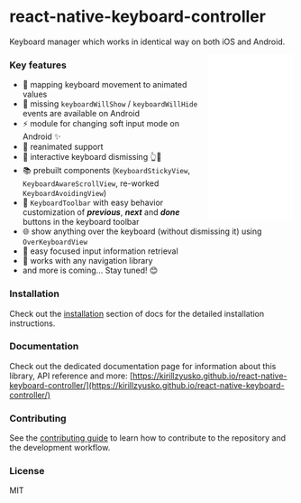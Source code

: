 # react-native-keyboard-controller

Keyboard manager which works in identical way on both iOS and Android.

<div>
  <img align="right" width="30%" src="./gifs/demo.png?raw=true">
</div>

### Key features

- 🧬 mapping keyboard movement to animated values
- 🧪 missing `keyboardWillShow` / `keyboardWillHide` events are available on Android
- ⚡ module for changing soft input mode on Android ✨
- 🚀 reanimated support
- 📱 interactive keyboard dismissing 👆📱
- 📚 prebuilt components (`KeyboardStickyView`, `KeyboardAwareScrollView`, re-worked `KeyboardAvoidingView`)
- 📐 `KeyboardToolbar` with easy behavior customization of _**previous**_, _**next**_ and _**done**_ buttons in the keyboard toolbar
- 🌐 show anything over the keyboard (without dismissing it) using `OverKeyboardView`
- 📝 easy focused input information retrieval
- 🧭 works with any navigation library
- and more is coming... Stay tuned! 😊

### Installation

Check out the [installation](https://kirillzyusko.github.io/react-native-keyboard-controller/docs/installation) section of docs for the detailed installation instructions.

### Documentation

Check out the dedicated documentation page for information about this library, API reference and more: [https://kirillzyusko.github.io/react-native-keyboard-controller/](https://kirillzyusko.github.io/react-native-keyboard-controller/)

### Contributing

See the [contributing guide](CONTRIBUTING.md) to learn how to contribute to the repository and the development workflow.

### License

MIT
